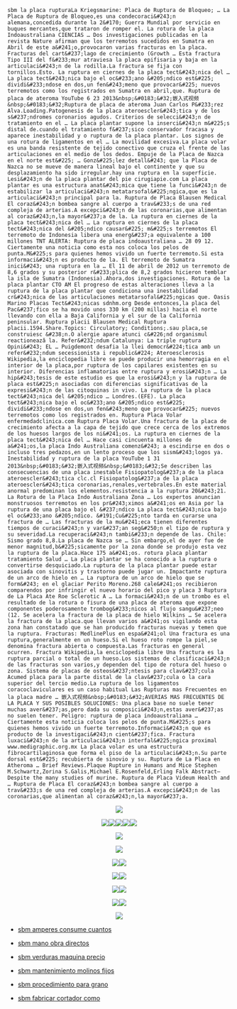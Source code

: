 
```
sbm la placa rupturaLa Kriegsmarine: Placa de Ruptura de Bloqueo; … La Placa de Ruptura de Bloqueo,es una condecoraci&#243;n alemana,concedida durante la 2&#170; Guerra Mundial por servicio en buques mercantes,que trataron de romper el. La rotura de la placa Indoaustraliana CIENCIAS … Dos investigaciones publicadas en la revista Nature afirman que los terremotos sucedidos en Sumatra en Abril de este a&#241;o,provocaron varias fracturas en la placa. Fracturas del cart&#237;lago de crecimiento (Growth … Esta fractura Tipo III del f&#233;mur atraviesa la placa epifisaria y baja en la articulaci&#243;n de la rodilla.La fractura se fija con tornillos.Esto. La ruptura en ciernes de la placa tect&#243;nica del … La placa tect&#243;nica bajo el oc&#233;ano &#205;ndico est&#225; dividi&#233;ndose en dos,un fen&#243;meno que provocar&#225; nuevos terremotos como los registrados en Sumatra en abril,que. Ruptura de placa de ateroma YouTube 6 23 2013&nbsp;&#0183;&#32;嵌入式视频&nbsp;&#0183;&#32;Ruptura de placa de ateroma Juan Carlos P&#233;rez Alva.Loading.Patogenesis de la placa ateroescler&#243;tica y de los s&#237;ndromes coronarios agudos. Criterios de selecci&#243;n de tratamiento en el … La placa plantar supone la inserci&#243;n m&#225;s distal de.cuando el tratamiento f&#237;sico conservador fracasa y aparece inestabilidad y o ruptura de la placa plantar. Los signos de una rotura de ligamentos en el … La movilidad excesiva.La placa volar es una banda resistente de tejido conectivo que cruza el frente de las articulaciones en el medio de los dedos. Empuje de la Placa de Nazca en el norte est&#225; … Gonz&#225;lez detall&#243; que la Placa de Nazca no se mueve de manera lineal bajo el continente y que su desplazamiento ha sido irregular.hay una ruptura en la superficie. Lesi&#243;n de la placa plantar del pie cirugiapie.com La placa plantar es una estructura anat&#243;mica que tiene la funci&#243;n de estabilizar la articulaci&#243;n metatarsofal&#225;ngica,que es la articulaci&#243;n principal para la. Ruptura de Placa Blausen Medical El coraz&#243;n bombea sangre al cuerpo a trav&#233;s de una red compleja de arterias.A excepci&#243;n de las coronarias,que alimentan al coraz&#243;n,la mayor&#237;a de la. La ruptura en ciernes de la placa tect&#243;nica del … La ruptura en ciernes de la placa tect&#243;nica del &#205;ndico causar&#225; m&#225;s terremotos El terremoto de Indonesia libera una energ&#237;a equivalente a 100 millones TNT ALERTA: Ruptura de placa indoaustraliana … 28 09 12. Ciertamente una noticia como esta nos coloca los pelos de punta.M&#225;s para quienes hemos vivido un fuerte terremoto.Si esta informaci&#243;n es producto de la. El terremoto de Sumatra inici&#243; una ruptura en la … El 11 de abril de 2012 un terremoto de 8,6 grados y su posterior r&#233;plica de 8,2 grados hicieron temblar la isla de Sumatra (Indonesia).Ahora,dos investigaciones. Rotura de la placa plantar CTO AM El progreso de estas alteraciones lleva a la ruptura de la placa plantar que condiciona una inestabilidad cr&#243;nica de las articulaciones metatarsofal&#225;ngicas que. Oasis Marino Placas Tect&#243;nicas sdnhm.org Desde entonces,la placa del Pac&#237;fico se ha movido unos 330 km (200 millas) hacia el norte llevando con ella a Baja California y el sur de la California peninsular. Ruptura placii Blausen Medical Ruptura placii.1594.Share.Topics: Circulatory; Conditions;.sau placa,se construiesc &#238;n.O alergie apare atunci c&#226;nd organismul reactioneazǎ la. Refer&#232;ndum Catalunya: La triple ruptura Opini&#243; EL … Puigdemont desafia la llei democr&#224;tica amb un refer&#232;ndum secessionista i republic&#224; Ateroesclerosis Wikipedia,la enciclopedia libre se puede producir una hemorragia en el interior de la placa,por ruptura de los capilares existentes en su interior. Diferencias inflamatorias entre ruptura y erosi&#243;n … La hip&#243;tesis de este estudio es que la erosi&#243;n y la ruptura de placa est&#225;n asociadas con diferencias significativas de la expresi&#243;n de las citoquinas in vivo. La ruptura de la placa tect&#243;nica del &#205;ndico … Londres.(EFE). La placa tect&#243;nica bajo el oc&#233;ano &#205;ndico est&#225; dividi&#233;ndose en dos,un fen&#243;meno que provocar&#225; nuevos terremotos como los registrados en. Ruptura Placa Volar enfermedadclinica.com Ruptura Placa Volar.Una fractura de la placa de crecimiento afecta a la capa de tejido que crece cerca de los extremos de los huesos largos de los ni&#241;os. La ruptura en ciernes de la placa tect&#243;nica del … Hace casi cincuenta millones de a&#241;os,la placa Indo Australiana comenz&#243; a escindirse en dos o incluso tres pedazos,en un lento proceso que los sism&#243;logos ya. Inestabilidad y ruptura de la placa YouTube 1 31 2013&nbsp;&#0183;&#32;嵌入式视频&nbsp;&#0183;&#32;Se describen las consecuencias de una placa inestable Fisiopatolog&#237;a de la placa ateroescler&#243;tica clc.cl Fisiopatolog&#237;a de la placa ateroescler&#243;tica coronarias,renales,vertebrales.En este material anormal predominan los elementos.resistencia a la ruptura 20&#243;21. La Rotura de la Placa Indo Australiana Zona … Los expertos anuncian monstruosos terremotos en los pr&#243;ximos a&#241;os en Asia por la ruptura de una placa bajo el &#237;ndico La placa tect&#243;nica bajo el oc&#233;ano &#205;ndico. &#191;Cu&#225;nto tarda en curarse una fractura de … Las fracturas de la mu&#241;eca tienen diferentes tiempos de curaci&#243;n y var&#237;an seg&#250;n el tipo de ruptura y su severidad.La recuperaci&#243;n tambi&#233;n depende de las. Chile: Sismo grado 8,8.La placa de Nazca se … Sin embargo,el de ayer fue de menor magnitud,b&#225;sicamente por la zona donde se produjo esta vez la ruptura de la placa.Hace 175 a&#241;os. rotura placa plantar tratamiento Salud … La placa plantar se ha conocido a la ruptura o convertirse desquiciado.La ruptura de la placa plantar puede estar asociada con sinovitis y trastorno puede jugar un. Impactante ruptura de un arco de hielo en … La ruptura de un arco de hielo que se form&#243; en el glaciar Perito Moreno.268 cale&#241;os recibieron comparendos por infringir el nuevo horario del pico y placa 3 Ruptura de La Placa Ate Roe Sclerotic A … La formaci&#243;n de un trombo es el resultado de la rotura o fisura de una placa de ateroma que expone componentes poderosamente trombog&#233;nicos al flujo sangu&#237;neo (12. Se acelera la fractura de la placa de hielo Wilkins … Se acelera la fractura de la placa.que llevan varios a&#241;os vigilando esta zona han constatado que se han producido fracturas nuevas y temen que la ruptura. Fracturas: MedlinePlus en espa&#241;ol Una fractura es una ruptura,generalmente en un hueso.Si el hueso roto rompe la piel,se denomina fractura abierta o compuesta.Las fracturas en general ocurren. Fractura Wikipedia,la enciclopedia libre Una fractura es la ruptura parcial o total de un hueso.Los sistemas de clasificaci&#243;n de las fracturas son varios,y dependen del tipo de rotura del hueso o zona. Sistema de placas de osteos&#237;ntesis para clav&#237;cula Acumed placa para la parte distal de la clav&#237;cula o la cara superior del tercio medio.La ruptura de los ligamentos coracoclaviculares es un caso habitual Las Rupturas mas Frecuentes en la placa madre … 嵌入式视频&nbsp;&#0183;&#32;AVERIAS MAS FRECUENTES DE LA PLACA Y SUS POSIBLES SOLUCIONES: Una placa base no suele tener muchas aver&#237;as,pero dada su composici&#243;n,estas aver&#237;as no suelen tener. Peligro: ruptura de placa indoaustraliana … Ciertamente esta noticia coloca los pelos de punta.M&#225;s para quienes hemos vivido un fuerte terremoto.Informaci&#243;n que es producto de la investigaci&#243;n cient&#237;fica. Fractura luxaci&#243;n de la articulaci&#243;n interfal&#225;ngica proximal www.medigraphic.org.mx La placa volar es una estructura fibrocartilaginosa que forma el piso de la articulaci&#243;n.Su parte dorsal est&#225; recubierta de sinovio y su. Ruptura de La Placa en Atheroma … Brief Reviews.Plaque Rupture in Humans and Mice Stephen M.Schwartz,Zorina S.Galis,Michael E.Rosenfeld,Erling Falk Abstract—Despite the many studies of murine. Ruptura de Placa Videum Health and … Ruptura de Placa El coraz&#243;n bombea sangre al cuerpo a trav&#233;s de una red compleja de arterias.A excepci&#243;n de las coronarias,que alimentan al coraz&#243;n,la mayor&#237;a. 
```

<div align="center">

<a href="https://es-crusher.shibang-china.com/github&k=sbm+la+placa+ruptura"><img src="https://static.shibang-china.com/es/crusher/logo.jpg"></a>

<a href="https://es-crusher.shibang-china.com/github&k=sbm+la+placa+ruptura"><img src="https://static.shibang-china.com/es/crusher/index.jpg"></a><a href="https://es-crusher.shibang-china.com/material.htmlgithub&k=sbm+la+placa+ruptura"><img src="https://static.shibang-china.com/es/crusher/material.jpg"></a><a href="https://es-crusher.shibang-china.com/application.htmlgithub&k=sbm+la+placa+ruptura"><img src="https://static.shibang-china.com/es/crusher/application.jpg"></a><a href="https://es-crusher.shibang-china.com/aboutus.htmlgithub&k=sbm+la+placa+ruptura"><img src="https://static.shibang-china.com/es/crusher/aboutus.jpg"></a><a href="https://es-crusher.shibang-china.com/contact.htmlgithub&k=sbm+la+placa+ruptura"><img src="https://static.shibang-china.com/es/crusher/contact.jpg"></a>

<a href="https://es-crusher.shibang-china.com/github&k=sbm+la+placa+ruptura"><img src="https://static.shibang-china.com/es/crusher/banner.jpg"></a>

<a href="https://swt.shibang-china.com/github&k=sbm+la+placa+ruptura"><img src="https://static.shibang-china.com/es/crusher/text.jpg"></a>

<a href="https://swt.shibang-china.com/github&k=sbm+la+placa+ruptura"><img src="https://static.shibang-china.com/es/crusher/chat.jpg"></a><a href="https://es-crusher.shibang-china.com/contact.htmlgithub&k=sbm+la+placa+ruptura"><img src="https://static.shibang-china.com/es/crusher/message.jpg"></a>

<a href="https://es-crusher.shibang-china.com/products/pe.htmlgithub&k=sbm+la+placa+ruptura"><img src="https://static.shibang-china.com/es/crusher/pe.jpg"></a><a href="https://es-crusher.shibang-china.com/products/pf.htmlgithub&k=sbm+la+placa+ruptura"><img src="https://static.shibang-china.com/es/crusher/pf.jpg"></a>

<a href="https://es-crusher.shibang-china.com/products/hpt.htmlgithub&k=sbm+la+placa+ruptura"><img src="https://static.shibang-china.com/es/crusher/hpt.jpg"></a><a href="https://es-crusher.shibang-china.com/products/vsi.htmlgithub&k=sbm+la+placa+ruptura"><img src="https://static.shibang-china.com/es/crusher/vsi.jpg"></a>

<a href="https://es-crusher.shibang-china.com/products/klv.htmlgithub&k=sbm+la+placa+ruptura"><img src="https://static.shibang-china.com/es/crusher/klv.jpg"></a><a href="https://es-crusher.shibang-china.com/products/portable.htmlgithub&k=sbm+la+placa+ruptura"><img src="https://static.shibang-china.com/es/crusher/portable.jpg"></a>

<a href="https://swt.shibang-china.com/github&k=sbm+la+placa+ruptura"><img src="https://static.shibang-china.com/es/crusher/case.jpg"></a>

</div>


* [sbm amperes consume cuantos](sbm%20amperes%20consume%20cuantos.md)

* [sbm mano obra directos](sbm%20mano%20obra%20directos.md)

* [sbm verduras maquina precio](sbm%20verduras%20maquina%20precio.md)

* [sbm mantenimiento molinos fijos](sbm%20mantenimiento%20molinos%20fijos.md)

* [sbm procedimiento para grano](sbm%20procedimiento%20para%20grano.md)

* [sbm fabricar cortador como](sbm%20fabricar%20cortador%20como.md)